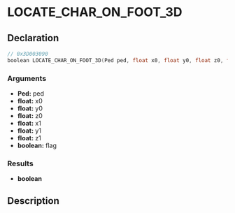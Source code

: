 # LOCATE_CHAR_ON_FOOT_3D

## Declaration
```cpp
// 0x3D003090
boolean LOCATE_CHAR_ON_FOOT_3D(Ped ped, float x0, float y0, float z0, float x1, float y1, float z1, boolean flag);
```

### Arguments
- **Ped:** ped
- **float:** x0
- **float:** y0
- **float:** z0
- **float:** x1
- **float:** y1
- **float:** z1
- **boolean:** flag

### Results
- **boolean**

## Description
